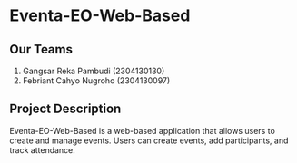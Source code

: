 # Eventa-EO-Web-Based

## Our Teams
1. Gangsar Reka Pambudi (2304130130)
2. Febriant Cahyo Nugroho (2304130097)

## Project Description
Eventa-EO-Web-Based is a web-based application that allows users to create and manage events. Users can create events, add participants, and track attendance.